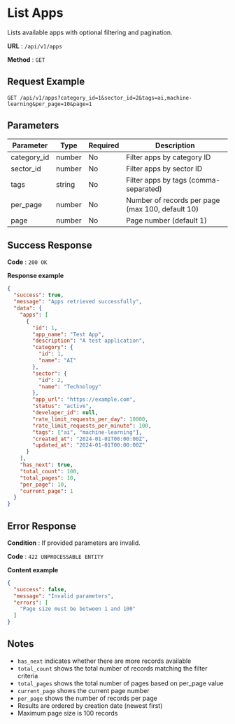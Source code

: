 # List Apps

Lists available apps with optional filtering and pagination.

**URL** : `/api/v1/apps`

**Method** : `GET`

## Request Example

```http
GET /api/v1/apps?category_id=1&sector_id=2&tags=ai,machine-learning&per_page=10&page=1
```

## Parameters

| Parameter | Type   | Required | Description                                |
|-----------|--------|----------|--------------------------------------------|
| category_id | number | No    | Filter apps by category ID                 |
| sector_id   | number | No    | Filter apps by sector ID                   |
| tags      | string | No       | Filter apps by tags (comma-separated)      |
| per_page  | number | No       | Number of records per page (max 100, default 10) |
| page      | number | No       | Page number (default 1) |

## Success Response

**Code** : `200 OK`

**Response example**

```json
{
  "success": true,
  "message": "Apps retrieved successfully",
  "data": {
    "apps": [
      {
        "id": 1,
        "app_name": "Test App",
        "description": "A test application",
        "category": {
          "id": 1,
          "name": "AI"
        },
        "sector": {
          "id": 2,
          "name": "Technology"
        },
        "app_url": "https://example.com",
        "status": "active",
        "developer_id": null,
        "rate_limit_requests_per_day": 10000,
        "rate_limit_requests_per_minute": 100,
        "tags": ["ai", "machine-learning"],
        "created_at": "2024-01-01T00:00:00Z",
        "updated_at": "2024-01-01T00:00:00Z"
      }
    ],
    "has_next": true,
    "total_count": 100,
    "total_pages": 10,
    "per_page": 10,
    "current_page": 1
  }
}
```

## Error Response

**Condition** : If provided parameters are invalid.

**Code** : `422 UNPROCESSABLE ENTITY`

**Content example**

```json
{
  "success": false,
  "message": "Invalid parameters",
  "errors": [
    "Page size must be between 1 and 100"
  ]
}
```

## Notes

- `has_next` indicates whether there are more records available
- `total_count` shows the total number of records matching the filter criteria
- `total_pages` shows the total number of pages based on per_page value
- `current_page` shows the current page number
- `per_page` shows the number of records per page
- Results are ordered by creation date (newest first)
- Maximum page size is 100 records